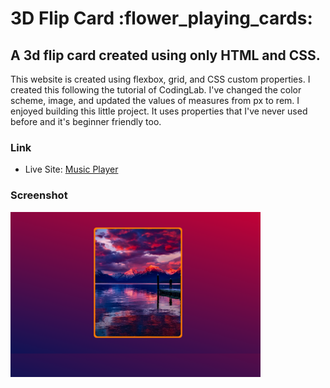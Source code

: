 <h1>3D Flip Card :flower_playing_cards:</h1>

<h2>A 3d flip card created using only HTML and CSS.</h2>

<p>This website is created using flexbox, grid, and CSS custom properties. I created this following the tutorial of CodingLab. I've changed the color scheme, image, and updated the values of measures from px to rem. I enjoyed building this little project. It uses properties that I've never used before and it's beginner friendly too.</p>

### Link

- Live Site: [Music Player](https://leslielopez25.github.io/3D-Flip-Card/)

### Screenshot

<img src="screenshot/3d-card.png" width="400">
